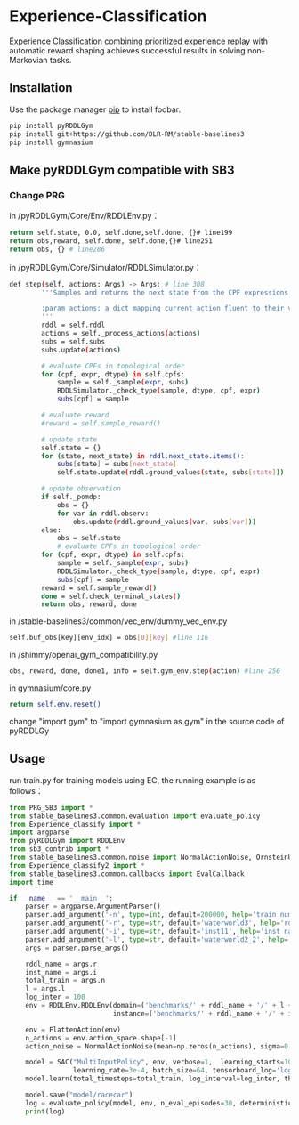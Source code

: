 # Experience-Classification
Experience Classification combining prioritized experience replay with automatic reward shaping achieves successful results in solving non-Markovian tasks.
## Installation

Use the package manager [pip](https://pip.pypa.io/en/stable/) to install foobar.

```bash
pip install pyRDDLGym
pip install git+https://github.com/DLR-RM/stable-baselines3
pip install gymnasium
```
## Make pyRDDLGym compatible with SB3
### Change PRG
in /pyRDDLGym/Core/Env/RDDLEnv.py：
```bash
return self.state, 0.0, self.done,self.done, {}# line199
return obs,reward, self.done, self.done,{}# line251
return obs, {} # line286
```
in /pyRDDLGym/Core/Simulator/RDDLSimulator.py：
```bash
def step(self, actions: Args) -> Args: # line 308
        '''Samples and returns the next state from the CPF expressions.

        :param actions: a dict mapping current action fluent to their values
        '''
        rddl = self.rddl
        actions = self._process_actions(actions)
        subs = self.subs
        subs.update(actions)

        # evaluate CPFs in topological order
        for (cpf, expr, dtype) in self.cpfs:
            sample = self._sample(expr, subs)
            RDDLSimulator._check_type(sample, dtype, cpf, expr)
            subs[cpf] = sample

        # evaluate reward
        #reward = self.sample_reward()

        # update state
        self.state = {}
        for (state, next_state) in rddl.next_state.items():
            subs[state] = subs[next_state]
            self.state.update(rddl.ground_values(state, subs[state]))

        # update observation
        if self._pomdp:
            obs = {}
            for var in rddl.observ:
                obs.update(rddl.ground_values(var, subs[var]))
        else:
            obs = self.state
            # evaluate CPFs in topological order
        for (cpf, expr, dtype) in self.cpfs:
            sample = self._sample(expr, subs)
            RDDLSimulator._check_type(sample, dtype, cpf, expr)
            subs[cpf] = sample
        reward = self.sample_reward()
        done = self.check_terminal_states()
        return obs, reward, done
```
in /stable-baselines3/common/vec_env/dummy_vec_env.py
```bash
self.buf_obs[key][env_idx] = obs[0][key] #line 116
```
in /shimmy/openai_gym_compatibility.py
```bash
obs, reward, done, done1, info = self.gym_env.step(action) #line 256
```
in gymnasium/core.py
```bash
return self.env.reset()
```
change "import gym" to "import gymnasium as gym" in the source code of pyRDDLGy
## Usage
run train.py for training models using EC, the running example is as follows：
```python
from PRG_SB3 import *
from stable_baselines3.common.evaluation import evaluate_policy
from Experience_classify import *
import argparse
from pyRDDLGym import RDDLEnv
from sb3_contrib import *
from stable_baselines3.common.noise import NormalActionNoise, OrnsteinUhlenbeckActionNoise
from Experience_classify2 import *
from stable_baselines3.common.callbacks import EvalCallback
import time

if __name__ == '__main__':
    parser = argparse.ArgumentParser()
    parser.add_argument('-n', type=int, default=200000, help='train num')
    parser.add_argument('-r', type=str, default='waterworld3', help='rddl name')
    parser.add_argument('-i', type=str, default='inst11', help='inst name')
    parser.add_argument('-l', type=str, default='waterworld2_2', help='inst name')
    args = parser.parse_args()

    rddl_name = args.r
    inst_name = args.i
    total_train = args.n
    l = args.l
    log_inter = 100
    env = RDDLEnv.RDDLEnv(domain=('benchmarks/' + rddl_name + '/' + l + '.rddl'),
                          instance=('benchmarks/' + rddl_name + '/' + inst_name + '.rddl'))

    env = FlattenAction(env)
    n_actions = env.action_space.shape[-1]
    action_noise = NormalActionNoise(mean=np.zeros(n_actions), sigma=0.1 * np.ones(n_actions))

    model = SAC("MultiInputPolicy", env, verbose=1,  learning_starts=1000,
                learning_rate=3e-4, batch_size=64, tensorboard_log='log', train_freq=1,)
    model.learn(total_timesteps=total_train, log_interval=log_inter, tb_log_name='TD3_' + l, )

    model.save("model/racecar")
    log = evaluate_policy(model, env, n_eval_episodes=30, deterministic=True)
    print(log)
```
